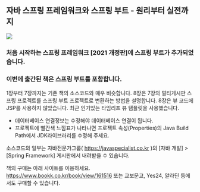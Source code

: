 ## 자바 스프링 프레임워크와 스프링 부트 - 원리부터 실전까지
<img src="https://file.bookk.co.kr/thumbnails/products/64ba2c78be506a93956c59ec/thumbnail?q=100&w=280">

### 처음 시작하는 스프링 프레임워크 [2021 개정판]에 스프링 부트가 추가되었습니다.
### 이번에 출간된 책은 스프링 부트를 포함합니다.

1장부터 7장까지는 기존 책의 소스코드와 매우 비슷합니다.
8장은 7장의 멀티게시판 스프링 프로젝트를 스프링 부트 프로젝트로 변환하는 방법을 설명합니다.
8장은 뷰 코드에 JSP를 사용하지 않았습니다. 최근 인기있는 타임리프 뷰 탬플릿을 사용했습니다.

* 데이터베이스 연결정보는 수정해야 데이터베이스 연결이 됩니다.
* 프로젝트에 빨간색 느낌표가 나타나면 프로젝트 속성(Properties)의 Java Build Path에서 JDK라이브러리를 수정해 주세요.

소스코드의 일부는 자바전문가그룹( https://javaspecialist.co.kr )의 [자바 개발] > [Spring Framework] 게시판에서 내려받을 수 있습니다.

책의 구매는 아래 사이트를 이용하세요.
https://www.bookk.co.kr/book/view/161516
또는 교보문고, Yes24, 알라딘 등에서도 구매할 수 있습니다.
